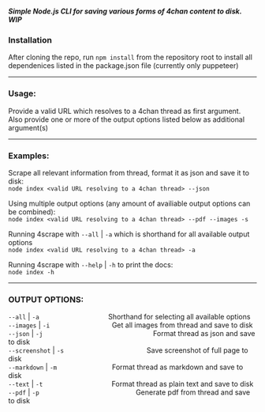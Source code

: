 ##### Simple Node.js CLI for saving various forms of 4chan content to disk. WIP

### Installation

After cloning the repo, run `npm install` from the repository root to install all dependenices listed in the package.json file (currently only puppeteer)

---

### Usage:

Provide a valid URL which resolves to a 4chan thread as first argument.  
Also provide one or more of the output options listed below as additional argument(s)

---

### Examples:

Scrape all relevant information from thread, format it as json and save it to disk:  
`node index <valid URL resolving to a 4chan thread> --json`

Using multiple output options (any amount of availiable output options can be combined):  
`node index <valid URL resolving to a 4chan thread> --pdf --images -s`

Running 4scrape with `--all` | `-a` which is shorthand for all available output options  
`node index <valid URL resolving to a 4chan thread> -a`

Running 4scrape with `--help` | `-h` to print the docs:  
`node index -h`

---

### OUTPUT OPTIONS:

`--all` | `-a`          Shorthand for selecting all available options  
`--images` | `-i`         Get all images from thread and save to disk  
`--json` | `-j`                Format thread as json and save to disk  
`--screenshot` | `-s`            Save screenshot of full page to disk  
`--markdown` | `-m`        Format thread as markdown and save to disk  
`--text` | `-t`          Format thread as plain text and save to disk  
`--pdf` | `-p`              Generate pdf from thread and save to disk
